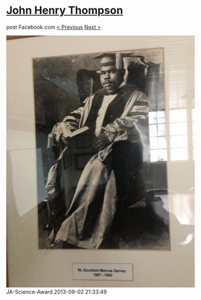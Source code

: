 # [John Henry Thompson](../README.md)
post Facebook.com
[< Previous](2013-09-02-31.md) [Next >](2013-09-02-33.md)

[![](../media/2013-09-02/JA-Science-Award-21.jpg)](../README.md)
JA-Science-Award
2013-09-02 21:33:49
